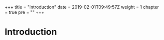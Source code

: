 +++
title = "Introduction"
date = 2019-02-01T09:49:57Z
weight = 1
chapter = true
pre = "<i class='far fa-compass'></i>"
+++

# Introduction
